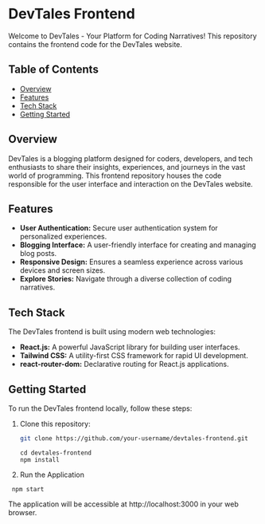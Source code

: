 # DevTales Frontend

Welcome to DevTales - Your Platform for Coding Narratives! This repository contains the frontend code for the DevTales website.

## Table of Contents

- [Overview](#overview)
- [Features](#features)
- [Tech Stack](#tech-stack)
- [Getting Started](#getting-started)

## Overview

DevTales is a blogging platform designed for coders, developers, and tech enthusiasts to share their insights, experiences, and journeys in the vast world of programming. This frontend repository houses the code responsible for the user interface and interaction on the DevTales website.

## Features

- **User Authentication:** Secure user authentication system for personalized experiences.
- **Blogging Interface:** A user-friendly interface for creating and managing blog posts.
- **Responsive Design:** Ensures a seamless experience across various devices and screen sizes.
- **Explore Stories:** Navigate through a diverse collection of coding narratives.

## Tech Stack

The DevTales frontend is built using modern web technologies:

- **React.js:** A powerful JavaScript library for building user interfaces.
- **Tailwind CSS:** A utility-first CSS framework for rapid UI development.
- **react-router-dom:** Declarative routing for React.js applications.

## Getting Started

To run the DevTales frontend locally, follow these steps:

1. Clone this repository:

   ```bash
   git clone https://github.com/your-username/devtales-frontend.git
   ```

   ```
   cd devtales-frontend
   npm install
   ```

2. Run the Application

```
 npm start
```

The application will be accessible at http://localhost:3000 in your web browser.
